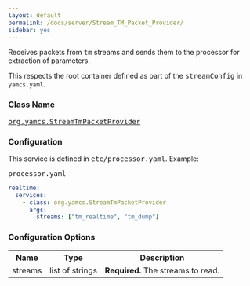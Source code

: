 ```yaml
---
layout: default
permalink: /docs/server/Stream_TM_Packet_Provider/
sidebar: yes
---
```


Receives packets from <tt>tm</tt> streams and sends them to the processor for extraction of parameters.

This respects the root container defined as part of the <tt>streamConfig</tt> in `yamcs.yaml`.

### Class Name
[<tt>org.yamcs.StreamTmPacketProvider</tt>](https://www.yamcs.org/yamcs/javadoc/index.html?org/yamcs/StreamTmPacketProvider.html)

### Configuration

This service is defined in <tt>etc/processor.yaml</tt>. Example:

<pre class="r header">processor.yaml</pre>
```yaml
realtime:
  services:
    - class: org.yamcs.StreamTmPacketProvider
      args:
        streams: ["tm_realtime", "tm_dump"]
```

### Configuration Options

<table class="inline">
  <tr>
    <th>Name</th>
    <th>Type</th>
    <th>Description</th>
  </tr>
  <tr>
    <td class="code">streams</td>
    <td class="code">list of strings</td>
    <td><strong>Required.</strong> The streams to read.</td>
  </tr>
</table>
